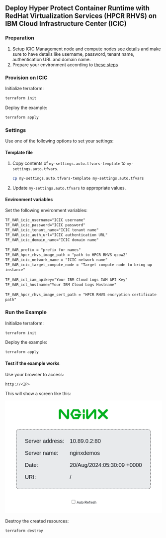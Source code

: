 ## Deploy Hyper Protect Container Runtime with RedHat Virtualization Services (HPCR RHVS) on IBM Cloud Infrastructure Center (ICIC)

### Preparation

1. Setup ICIC Management node and compute nodes [see details](https://www.ibm.com/products/cloud-infrastructure-center) and make sure to have details like username, password, tenant name, authentication URL and domain name.
2. Prepare your environment according to [these steps](../README.md)

### Provision on ICIC

Initialize terraform:

```bash
terraform init
```

Deploy the example:

```bash
terraform apply
```

### Settings

Use one of the following options to set your settings:

#### Template file

1. Copy contents of `my-settings.auto.tfvars-template` to `my-settings.auto.tfvars`.
    ```bash
    cp my-settings.auto.tfvars-template my-settings.auto.tfvars
    ```
2. Update `my-settings.auto.tfvars` to appropriate values.

#### Environment variables

Set the following environment variables:

```text
TF_VAR_icic_username="ICIC username"
TF_VAR_icic_password="ICIC password"
TF_VAR_icic_tenant_name="ICIC tenant name"
TF_VAR_icic_auth_url="ICIC authentication URL"
TF_VAR_icic_domain_name="ICIC domain name"

TF_VAR_prefix = "prefix for names"
TF_VAR_hpcr_rhvs_image_path = "path to HPCR RHVS qcow2"
TF_VAR_icic_network_name = "ICIC network name"
TF_VAR_icic_target_compute_node = "Target compute node to bring up instance"

TF_VAR_icl_iam_apikey="Your IBM Cloud Logs IAM API Key"
TF_VAR_icl_hostname="Your IBM Cloud Logs Hostname"

TF_VAR_hpcr_rhvs_image_cert_path = "HPCR RHVS encryption certificate path"
```

### Run the Example

Initialize terraform:

```bash
terraform init
```

Deploy the example:

```bash
terraform apply
```

#### Test if the example works

Use your browser to access:

```text
http://<IP>
```

This will show a screen like this:

![nginx](images/nginx.png)

Destroy the created resources:

```bash
terraform destroy
```
